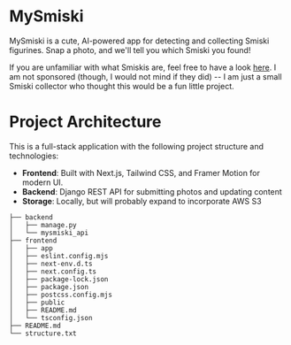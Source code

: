 # MySmiski 

MySmiski is a cute, AI-powered app for detecting and collecting Smiski figurines. Snap a photo, and we'll tell you which Smiski you found!

If you are unfamiliar with what Smiskis are, feel free to have a look [here](https://smiski.com/e/smiski/). I am not sponsored (though, I would not mind if they did) -- I am just a small Smiski collector who thought this would be a fun little project.

# Project Architecture 

This is a full-stack application with the following project structure and technologies:

- **Frontend**: Built with Next.js, Tailwind CSS, and Framer Motion for modern UI. 
- **Backend**: Django REST API for submitting photos and updating content 
- **Storage**: Locally, but will probably expand to incorporate AWS S3 

```
├── backend
│   ├── manage.py
│   └── mysmiski_api
├── frontend
│   ├── app
│   ├── eslint.config.mjs
│   ├── next-env.d.ts
│   ├── next.config.ts
│   ├── package-lock.json
│   ├── package.json
│   ├── postcss.config.mjs
│   ├── public
│   ├── README.md
│   └── tsconfig.json
├── README.md
└── structure.txt
```